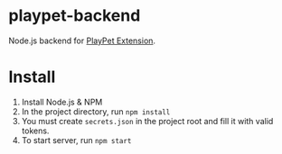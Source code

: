 # playpet-backend

Node.js backend for [PlayPet Extension](https://github.com/playpet/playpet-extension).

# Install
1. Install Node.js & NPM
1. In the project directory, run `npm install`
1. You must create `secrets.json` in the project root and fill it with valid tokens.
1. To start server, run `npm start`
